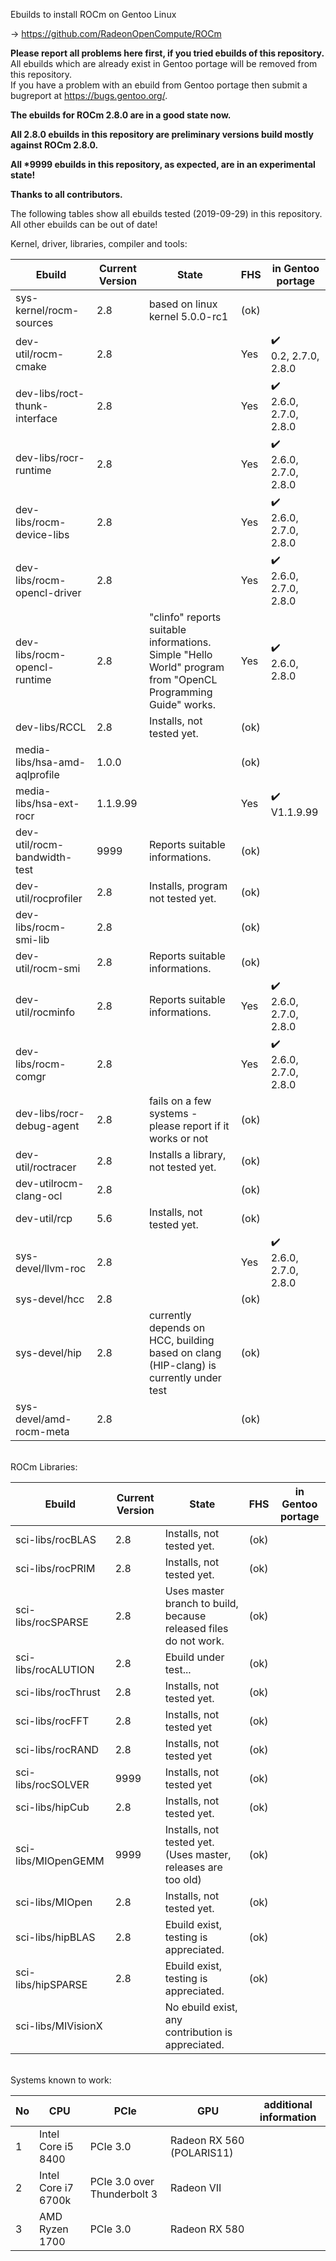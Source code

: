 Ebuilds to install ROCm on Gentoo Linux

-> https://github.com/RadeonOpenCompute/ROCm

**Please report all problems here first, if you tried ebuilds of this repository.**<br>
All ebuilds which are already exist in Gentoo portage will be removed from this repository.<br>
If you have a problem with an ebuild from Gentoo portage then submit a bugreport at https://bugs.gentoo.org/.

**The ebuilds for ROCm 2.8.0 are in a good state now.**<br>

**All 2.8.0 ebuilds in this repository are preliminary versions build mostly against ROCm 2.8.0.**

**All *9999 ebuilds in this repository, as expected, are in an experimental state!**<br>

**Thanks to all contributors.**

The following tables show all ebuilds tested (2019-09-29) in this repository. <br>
All other ebuilds can be out of date!

Kernel, driver, libraries, compiler and tools:

|Ebuild|Current Version|State| FHS | in Gentoo portage| 
|---|---|---|---|---|
|sys-kernel/rocm-sources| 2.8 | based on linux kernel 5.0.0-rc1 | (ok) |  |
|dev-util/rocm-cmake| 2.8 | | Yes | :heavy_check_mark:<br> 0.2, 2.7.0, 2.8.0 |
|dev-libs/roct-thunk-interface| 2.8 |  | Yes | :heavy_check_mark:<br> 2.6.0, 2.7.0, 2.8.0 |
|dev-libs/rocr-runtime| 2.8 | | Yes | :heavy_check_mark:<br> 2.6.0, 2.7.0, 2.8.0 |
|dev-libs/rocm-device-libs | 2.8 | | Yes | :heavy_check_mark:<br> 2.6.0, 2.7.0, 2.8.0 |
|dev-libs/rocm-opencl-driver | 2.8 | | Yes | :heavy_check_mark:<br> 2.6.0, 2.7.0, 2.8.0 |
|dev-libs/rocm-opencl-runtime| 2.8 | "clinfo" reports suitable informations.<br> Simple "Hello World" program from "OpenCL Programming Guide" works. | Yes | :heavy_check_mark:<br> 2.6.0, 2.8.0 |
|dev-libs/RCCL | 2.8 | Installs, not tested yet. | (ok) | |
|media-libs/hsa-amd-aqlprofile| 1.0.0 | | (ok) | |
|media-libs/hsa-ext-rocr| 1.1.9.99 | | Yes | :heavy_check_mark:<br> V1.1.9.99 |
|dev-util/rocm-bandwidth-test| 9999 | Reports suitable informations. | (ok) |  |
|dev-util/rocprofiler| 2.8 | Installs, program not tested yet. | (ok) | |
|dev-libs/rocm-smi-lib| 2.8 |  | (ok) | |
|dev-util/rocm-smi| 2.8 | Reports suitable informations. | (ok) | |
|dev-util/rocminfo| 2.8 | Reports suitable informations. | Yes | :heavy_check_mark:<br> 2.6.0, 2.7.0, 2.8.0 |
|dev-libs/rocm-comgr| 2.8 | | Yes | :heavy_check_mark:<br> 2.6.0, 2.7.0, 2.8.0 | 
|dev-libs/rocr-debug-agent | 2.8 | fails on a few systems - please report if it works or not | (ok) | |
|dev-util/roctracer| 2.8 | Installs a library, not tested yet. | (ok) | |
|dev-utilrocm-clang-ocl| 2.8 | | (ok) | |
|dev-util/rcp| 5.6 | Installs, not tested yet.  | (ok) | |
|sys-devel/llvm-roc | 2.8 | | Yes |:heavy_check_mark:<br> 2.6.0, 2.7.0, 2.8.0 | |
|sys-devel/hcc| 2.8 |  | (ok) | |
|sys-devel/hip| 2.8 | currently depends on HCC, building based on clang (HIP-clang) is currently under test | (ok) | |
|sys-devel/amd-rocm-meta| 2.8 | | (ok) | |

<br>
ROCm Libraries:

|Ebuild|Current Version|State|FHS|in Gentoo portage|
|---|---|---|---|---|
|sci-libs/rocBLAS| 2.8 | Installs, not tested yet. | (ok) | |
|sci-libs/rocPRIM| 2.8 | Installs, not tested yet. | (ok) | |
|sci-libs/rocSPARSE| 2.8 | Uses master branch to build, because released files do not work. | (ok) | |
|sci-libs/rocALUTION| 2.8 | Ebuild under test... | (ok) | |
|sci-libs/rocThrust| 2.8 | Installs, not tested yet. | (ok) | |
|sci-libs/rocFFT| 2.8 | Installs, not tested yet | (ok) | |
|sci-libs/rocRAND| 2.8 | Installs, not tested yet | (ok) |  |
|sci-libs/rocSOLVER| 9999 | Installs, not tested yet | (ok) | |
|sci-libs/hipCub | 2.8 | Installs, not tested yet. | (ok)| |
|sci-libs/MIOpenGEMM | 9999 | Installs, not tested yet. (Uses master, releases are too old) | (ok) | |
|sci-libs/MIOpen | 2.8 | Installs, not tested yet. | (ok) | |
|sci-libs/hipBLAS | 2.8 | Ebuild exist, testing is appreciated. | (ok) | |
|sci-libs/hipSPARSE | 2.8 | Ebuild exist, testing is appreciated. | (ok) | |
|sci-libs/MIVisionX | | No ebuild exist, any contribution is appreciated. | | |

<br>
Systems known to work:

| No | CPU | PCIe |  GPU | additional information |
|---|---|---|---|---|
| 1 | Intel Core i5 8400 | PCIe 3.0 | Radeon RX 560 (POLARIS11) | |
| 2 | Intel Core i7 6700k | PCIe 3.0 over Thunderbolt 3 | Radeon VII | |
| 3 | AMD Ryzen 1700 | PCIe 3.0 | Radeon RX 580 | |

